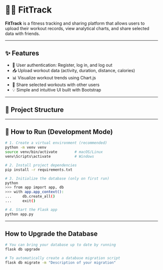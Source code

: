 # 🏋️‍♂️ FitTrack

**FitTrack** is a fitness tracking and sharing platform that allows users to upload their workout records, view analytical charts, and share selected data with friends.

---

## ✨ Features

- 🧍 User authentication: Register, log in, and log out
- 📤 Upload workout data (activity, duration, distance, calories)
- 📊 Visualize workout trends using Chart.js
- 🤝 Share selected workouts with other users
- 💡 Simple and intuitive UI built with Bootstrap

---

## 📁 Project Structure





---

## 🚀 How to Run (Development Mode)

```bash
# 1. Create a virtual environment (recommended)
python -m venv venv
source venv/bin/activate        # macOS/Linux
venv\Scripts\activate           # Windows

# 2. Install project dependencies
pip install -r requirements.txt

# 3. Initialize the database (only on first run)
python
>>> from app import app, db
>>> with app.app_context():
...     db.create_all()
...     exit()

# 4. Start the Flask app
python app.py
```

---

## How to Upgrade the Database
```bash
# You can bring your database up to date by running
flask db upgrade

# To automatically create a database migration script
flask db migrate -m "Description of your migration"

```
